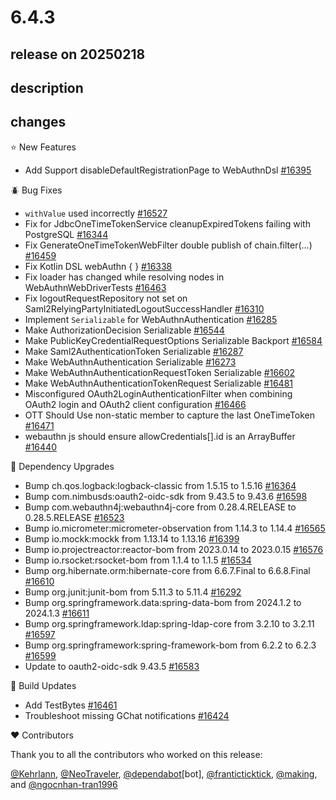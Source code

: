 # 6.4.3

## release on 20250218
## description
## changes
⭐ New Features

* Add Support disableDefaultRegistrationPage to WebAuthnDsl <a href="https://github.com/spring-projects/spring-security/issues/16395" data-hovercard-type="issue" data-hovercard-url="/spring-projects/spring-security/issues/16395/hovercard">#16395</a>

🪲 Bug Fixes

* <code>withValue</code> used incorrectly <a href="https://github.com/spring-projects/spring-security/pull/16527" data-hovercard-type="pull_request" data-hovercard-url="/spring-projects/spring-security/pull/16527/hovercard">#16527</a>
* Fix for JdbcOneTimeTokenService cleanupExpiredTokens failing with PostgreSQL <a href="https://github.com/spring-projects/spring-security/pull/16344" data-hovercard-type="pull_request" data-hovercard-url="/spring-projects/spring-security/pull/16344/hovercard">#16344</a>
* Fix GenerateOneTimeTokenWebFilter double publish of chain.filter(...) <a href="https://github.com/spring-projects/spring-security/pull/16459" data-hovercard-type="pull_request" data-hovercard-url="/spring-projects/spring-security/pull/16459/hovercard">#16459</a>
* Fix Kotlin DSL webAuthn { } <a href="https://github.com/spring-projects/spring-security/issues/16338" data-hovercard-type="issue" data-hovercard-url="/spring-projects/spring-security/issues/16338/hovercard">#16338</a>
* Fix loader has changed while resolving nodes in WebAuthnWebDriverTests <a href="https://github.com/spring-projects/spring-security/pull/16463" data-hovercard-type="pull_request" data-hovercard-url="/spring-projects/spring-security/pull/16463/hovercard">#16463</a>
* Fix logoutRequestRepository not set on Saml2RelyingPartyInitiatedLogoutSuccessHandler <a href="https://github.com/spring-projects/spring-security/issues/16310" data-hovercard-type="issue" data-hovercard-url="/spring-projects/spring-security/issues/16310/hovercard">#16310</a>
* Implement <code>Serializable</code> for WebAuthnAuthentication <a href="https://github.com/spring-projects/spring-security/pull/16285" data-hovercard-type="pull_request" data-hovercard-url="/spring-projects/spring-security/pull/16285/hovercard">#16285</a>
* Make AuthorizationDecision Serializable <a href="https://github.com/spring-projects/spring-security/issues/16544" data-hovercard-type="issue" data-hovercard-url="/spring-projects/spring-security/issues/16544/hovercard">#16544</a>
* Make PublicKeyCredentialRequestOptions Serializable Backport <a href="https://github.com/spring-projects/spring-security/pull/16584" data-hovercard-type="pull_request" data-hovercard-url="/spring-projects/spring-security/pull/16584/hovercard">#16584</a>
* Make Saml2AuthenticationToken Serializable <a href="https://github.com/spring-projects/spring-security/pull/16287" data-hovercard-type="pull_request" data-hovercard-url="/spring-projects/spring-security/pull/16287/hovercard">#16287</a>
* Make WebAuthnAuthentication Serializable <a href="https://github.com/spring-projects/spring-security/issues/16273" data-hovercard-type="issue" data-hovercard-url="/spring-projects/spring-security/issues/16273/hovercard">#16273</a>
* Make WebAuthnAuthenticationRequestToken Serializable <a href="https://github.com/spring-projects/spring-security/pull/16602" data-hovercard-type="pull_request" data-hovercard-url="/spring-projects/spring-security/pull/16602/hovercard">#16602</a>
* Make WebAuthnAuthenticationTokenRequest Serializable <a href="https://github.com/spring-projects/spring-security/issues/16481" data-hovercard-type="issue" data-hovercard-url="/spring-projects/spring-security/issues/16481/hovercard">#16481</a>
* Misconfigured OAuth2LoginAuthenticationFilter when combining OAuth2 login and OAuth2 client configuration <a href="https://github.com/spring-projects/spring-security/issues/16466" data-hovercard-type="issue" data-hovercard-url="/spring-projects/spring-security/issues/16466/hovercard">#16466</a>
* OTT Should Use non-static member to capture the last OneTimeToken <a href="https://github.com/spring-projects/spring-security/issues/16471" data-hovercard-type="issue" data-hovercard-url="/spring-projects/spring-security/issues/16471/hovercard">#16471</a>
* webauthn js should ensure allowCredentials[].id is an ArrayBuffer <a href="https://github.com/spring-projects/spring-security/pull/16440" data-hovercard-type="pull_request" data-hovercard-url="/spring-projects/spring-security/pull/16440/hovercard">#16440</a>

🔨 Dependency Upgrades

* Bump ch.qos.logback:logback-classic from 1.5.15 to 1.5.16 <a href="https://github.com/spring-projects/spring-security/pull/16364" data-hovercard-type="pull_request" data-hovercard-url="/spring-projects/spring-security/pull/16364/hovercard">#16364</a>
* Bump com.nimbusds:oauth2-oidc-sdk from 9.43.5 to 9.43.6 <a href="https://github.com/spring-projects/spring-security/pull/16598" data-hovercard-type="pull_request" data-hovercard-url="/spring-projects/spring-security/pull/16598/hovercard">#16598</a>
* Bump com.webauthn4j:webauthn4j-core from 0.28.4.RELEASE to 0.28.5.RELEASE <a href="https://github.com/spring-projects/spring-security/pull/16523" data-hovercard-type="pull_request" data-hovercard-url="/spring-projects/spring-security/pull/16523/hovercard">#16523</a>
* Bump io.micrometer:micrometer-observation from 1.14.3 to 1.14.4 <a href="https://github.com/spring-projects/spring-security/pull/16565" data-hovercard-type="pull_request" data-hovercard-url="/spring-projects/spring-security/pull/16565/hovercard">#16565</a>
* Bump io.mockk:mockk from 1.13.14 to 1.13.16 <a href="https://github.com/spring-projects/spring-security/pull/16399" data-hovercard-type="pull_request" data-hovercard-url="/spring-projects/spring-security/pull/16399/hovercard">#16399</a>
* Bump io.projectreactor:reactor-bom from 2023.0.14 to 2023.0.15 <a href="https://github.com/spring-projects/spring-security/pull/16576" data-hovercard-type="pull_request" data-hovercard-url="/spring-projects/spring-security/pull/16576/hovercard">#16576</a>
* Bump io.rsocket:rsocket-bom from 1.1.4 to 1.1.5 <a href="https://github.com/spring-projects/spring-security/pull/16534" data-hovercard-type="pull_request" data-hovercard-url="/spring-projects/spring-security/pull/16534/hovercard">#16534</a>
* Bump org.hibernate.orm:hibernate-core from 6.6.7.Final to 6.6.8.Final <a href="https://github.com/spring-projects/spring-security/pull/16610" data-hovercard-type="pull_request" data-hovercard-url="/spring-projects/spring-security/pull/16610/hovercard">#16610</a>
* Bump org.junit:junit-bom from 5.11.3 to 5.11.4 <a href="https://github.com/spring-projects/spring-security/pull/16292" data-hovercard-type="pull_request" data-hovercard-url="/spring-projects/spring-security/pull/16292/hovercard">#16292</a>
* Bump org.springframework.data:spring-data-bom from 2024.1.2 to 2024.1.3 <a href="https://github.com/spring-projects/spring-security/pull/16611" data-hovercard-type="pull_request" data-hovercard-url="/spring-projects/spring-security/pull/16611/hovercard">#16611</a>
* Bump org.springframework.ldap:spring-ldap-core from 3.2.10 to 3.2.11 <a href="https://github.com/spring-projects/spring-security/pull/16597" data-hovercard-type="pull_request" data-hovercard-url="/spring-projects/spring-security/pull/16597/hovercard">#16597</a>
* Bump org.springframework:spring-framework-bom from 6.2.2 to 6.2.3 <a href="https://github.com/spring-projects/spring-security/pull/16599" data-hovercard-type="pull_request" data-hovercard-url="/spring-projects/spring-security/pull/16599/hovercard">#16599</a>
* Update to oauth2-oidc-sdk 9.43.5 <a href="https://github.com/spring-projects/spring-security/issues/16583" data-hovercard-type="issue" data-hovercard-url="/spring-projects/spring-security/issues/16583/hovercard">#16583</a>

🔩 Build Updates

* Add TestBytes <a href="https://github.com/spring-projects/spring-security/issues/16461" data-hovercard-type="issue" data-hovercard-url="/spring-projects/spring-security/issues/16461/hovercard">#16461</a>
* Troubleshoot missing GChat notifications <a href="https://github.com/spring-projects/spring-security/issues/16424" data-hovercard-type="issue" data-hovercard-url="/spring-projects/spring-security/issues/16424/hovercard">#16424</a>

❤️ Contributors

Thank you to all the contributors who worked on this release:

<a class="user-mention notranslate" data-hovercard-type="user" data-hovercard-url="/users/Kehrlann/hovercard" data-octo-click="hovercard-link-click" data-octo-dimensions="link_type:self" href="https://github.com/Kehrlann">@Kehrlann</a>, <a class="user-mention notranslate" data-hovercard-type="user" data-hovercard-url="/users/NeoTraveler/hovercard" data-octo-click="hovercard-link-click" data-octo-dimensions="link_type:self" href="https://github.com/NeoTraveler">@NeoTraveler</a>, <a class="user-mention notranslate" data-hovercard-type="organization" data-hovercard-url="/orgs/dependabot/hovercard" data-octo-click="hovercard-link-click" data-octo-dimensions="link_type:self" href="https://github.com/dependabot">@dependabot</a>[bot], <a class="user-mention notranslate" data-hovercard-type="user" data-hovercard-url="/users/franticticktick/hovercard" data-octo-click="hovercard-link-click" data-octo-dimensions="link_type:self" href="https://github.com/franticticktick">@franticticktick</a>, <a class="user-mention notranslate" data-hovercard-type="user" data-hovercard-url="/users/making/hovercard" data-octo-click="hovercard-link-click" data-octo-dimensions="link_type:self" href="https://github.com/making">@making</a>, and <a class="user-mention notranslate" data-hovercard-type="user" data-hovercard-url="/users/ngocnhan-tran1996/hovercard" data-octo-click="hovercard-link-click" data-octo-dimensions="link_type:self" href="https://github.com/ngocnhan-tran1996">@ngocnhan-tran1996</a>

